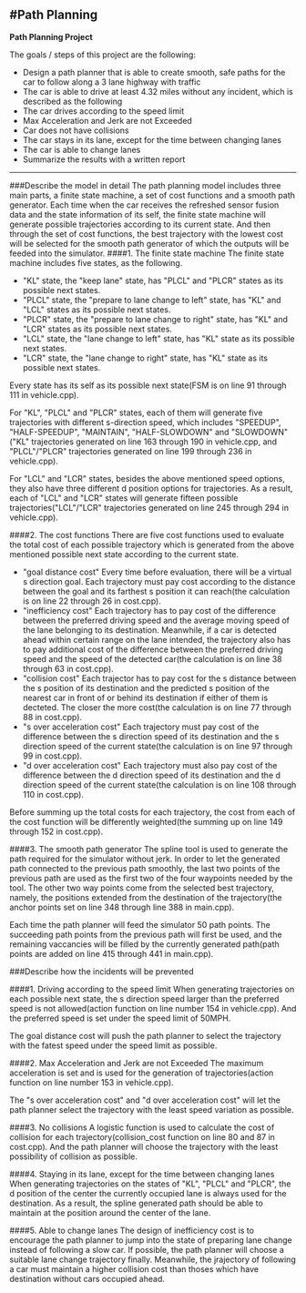 #**Path Planning** 
---

**Path Planning Project**

The goals / steps of this project are the following:

* Design a path planner that is able to create smooth, safe paths for the car to follow along a 3 lane highway with traffic
* The car is able to drive at least 4.32 miles without any incident, which is described as the following
* The car drives according to the speed limit
* Max Acceleration and Jerk are not Exceeded
* Car does not have collisions
* The car stays in its lane, except for the time between changing lanes
* The car is able to change lanes
* Summarize the results with a written report


[//]: # (Image References)

[video1]: ./results/MPC_80mph.mp4 "MPC controller"

---
###Describe the model in detail
The path planning model includes three main parts, a finite state machine, a set of cost functions and a smooth path generator. Each time when the car receives the refreshed sensor fusion data and the state information of its self, the finite state machine will generate possible trajectories according to its current state. And then through the set of cost functions, the best trajectory with the lowest cost will be selected for the smooth path generator of which the outputs will be feeded into the simulator.
####1. The finite state machine
The finite state machine includes five states, as the following.

 * "KL" state, the "keep lane" state, has "PLCL" and "PLCR" states as its possible next states.
 * "PLCL" state, the "prepare to lane change to left" state, has "KL" and "LCL" states as its possible next states.
 * "PLCR" state, the "prepare to lane change to right" state, has "KL" and "LCR" states as its possible next states.
 * "LCL" state, the "lane change to left" state, has "KL" state as its possible next states.
 * "LCR" state, the "lane change to right" state, has "KL" state as its possible next states.

Every state has its self as its possible next state(FSM is on line 91 through 111 in vehicle.cpp). 

For "KL", "PLCL" and "PLCR" states, each of them will generate five trajectories with different s-direction speed, which includes "SPEEDUP", "HALF-SPEEDUP", "MAINTAIN", "HALF-SLOWDOWN" and "SLOWDOWN"("KL" trajectories generated on line 163 through 190 in vehicle.cpp, and "PLCL"/"PLCR" trajectories generated on line 199 through 236 in vehicle.cpp). 

For "LCL" and "LCR" states, besides the above mentioned speed options, they also have three different d position options for trajectories. As a result, each of "LCL" and "LCR" states will generate fifteen possible trajectories("LCL"/"LCR" trajectories generated on line 245 through 294 in vehicle.cpp).

####2. The cost functions
There are five cost functions used to evaluate the total cost of each possible trajectory which is generated from the above mentioned possible next state according to the current state.

 * "goal distance cost" Every time before evaluation, there will be a virtual s direction goal. Each trajectory must pay cost according to the distance between the goal and its farthest s position it can reach(the calculation is on line 22 through 26 in cost.cpp).
 * "inefficiency cost" Each trajectory has to pay cost of the difference between the preferred driving speed and the average moving speed of the lane belonging to its destination. Meanwhile, if a car is detected ahead within certain range on the lane intended, the trajectory also has to pay additional cost of the difference between the preferred driving speed and the speed of the detected car(the calculation is on line 38 through 63 in cost.cpp).
 * "collision cost" Each trajector has to pay cost for the s distance between the s position of its destination and the predicted s position of the nearest car in front of or behind its destination if either of them is decteted. The closer the more cost(the calculation is on line 77 through 88 in cost.cpp).
 * "s over acceleration cost" Each trajectory must pay cost of the difference between the s direction speed of its destination and the s direction speed of the current state(the calculation is on line 97 through 99 in cost.cpp).
 * "d over acceleration cost" Each trajectory must also pay cost of the difference between the d direction speed of its destination and the d direction speed of the current state(the calculation is on line 108 through 110 in cost.cpp).
 
Before summing up the total costs for each trajectory, the cost from each of the cost function will be differently weighted(the summing up on line 149 through 152 in cost.cpp).
 
####3. The smooth path generator
The spline tool is used to generate the path required for the simulator without jerk. In order to let the generated path connected to the previous path smoothly, the last two points of the previous path are used as the first two of the four waypoints needed by the tool. The other two way points come from the selected best trajectory, namely, the positions extended from the destination of the trajectory(the anchor points set on line 348 through line 388 in main.cpp).

Each time the path planner will feed the simulator 50 path points. The succeeding path points from the previous path will first be used, and the remaining vaccancies will be filled by the currently generated path(path points are added on line 415 through 441 in main.cpp). 

###Describe how the incidents will be prevented
 
####1. Driving according to the speed limit
When generating trajectories on each possible next state, the s direction speed larger than the preferred speed is not allowed(action function on line number 154 in vehicle.cpp). And the preferred speed is set under the speed limit of 50MPH.

The goal distance cost will push the path planner to select the trajectory with the fatest speed under the speed limit as possible.

####2. Max Acceleration and Jerk are not Exceeded
The maximum acceleration is set and is used for the generation of trajectories(action function on line number 153 in vehicle.cpp). 

The "s over acceleration cost" and "d over acceleration cost" will let the path planner select the trajectory with the least speed variation as possible.

####3. No collisions
A logistic function is used to calculate the cost of collision for each trajectory(collision_cost function on line 80 and 87 in cost.cpp). And the path planner will choose the trajectory with the least possibility of collision as possible.

####4. Staying in its lane, except for the time between changing lanes
When generating trajectories on the states of "KL", "PLCL" and "PLCR", the d position of the center the currently occupied lane is always used for the destination. As a result, the spline generated path should be able to maintain at the position around the center of the lane.

####5. Able to change lanes
The design of inefficiency cost is to encourage the path planner to jump into the state of preparing lane change instead of following a slow car. If possible, the path planner will choose a suitable lane change trajectory finally. Meanwhile, the jrajectory of following a car must maintain a higher collision cost than thoses which have destination without cars occupied ahead.







